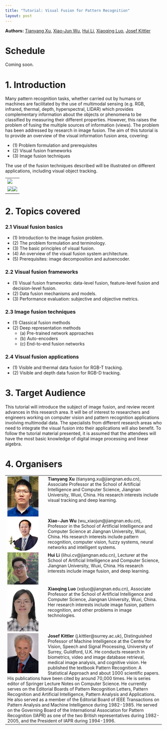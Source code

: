 ```yaml
---
title: "Tutorial: Visual Fusion for Pattern Recognition"
layout: post
---
```


**Authors:** [Tianyang Xu][tianyang-xu], [Xiao-Jun Wu][xiao-jnu-wu], [Hui Li][hui-li], [Xiaoqing Luo][xiaoqing-luo], [Josef Kittler][josef-kittler]


# Schedule

Coming soon.


# 1. Introduction

Many pattern recognition tasks, whether carried out by humans or machines are facilitated by the use of multimodal sensing (e.g. RGB, infrared, thermal, depth, hyperspectral, LIDAR) which provides complementary information about the objects or phenomena to be classified by measuring their different properties. However, this raises the problem of fusing the multiple sources of information (views).  The problem has been addressed by research in image fusion. The aim of this tutorial is to provide  an overview of the visual information fusion area, covering: 
* (1) Problem formulation and prerequisites 
* (2) Visual fusion frameworks 
* (3) Image fusion techniques 

The use of the fusion techniques described will be illustrated on different  applications, including visual object tracking.


<table width="100%" cellpadding="0">
	<tbody>
		<tr width="100%">
			<td>
			<img src="./images/rgbt-003.gif" width="100%" />
			</td>
		</tr>
		<tr width="100%">
			<td>
			<img src="./images/rgbd-001v.gif" width="50%" /><img src="./images/rgbd-001d.gif" width="50%" />
			</td>
		</tr>
	</tbody>
</table>



# 2. Topics covered

### 2.1 Visual fusion basics 
* (1) Introduction to the image fusion problem.
* (2) The problem formulation and terminology. 
* (3) The basic principles of visual fusion.
* (4) An overview of the visual fusion system architecture.
* (5) Prerequisites: image decomposition and autoencoder.


### 2.2 Visual fusion frameworks

* (1) Visual fusion frameworks: data-level fusion, feature-level fusion and decision-level fusion.
* (2) Data fusion mechanisms and models.
* (3) Performance evaluation: subjective and objective metrics. 


### 2.3 Image fusion techniques

* (1) Classical fusion methods
* (2) Deep representation methods
	* (a) Pre-trained network approaches
	* (b) Auto-encoders
	* (c) End-to-end fusion networks



### 2.4 Visual fusion applications

* (1) Visible and thermal data fusion for RGB-T tracking.
* (2) Visible and depth data fusion for RGB-D tracking.


# 3. Target Audience

This tutorial will introduce the subject of image fusion, and review recent advances in this research area. It will be of interest to researchers and engineers working on computer vision and pattern recognition applications involving multimodal data. The specialists from different research areas who need to integrate the visual fusion into their applications will also benefit. 
To follow the tutorial material presented, it is assumed that the attendees will have the most basic knowledge of digital image processing and linear algebra.


# 4. Organisers

<table width="100%" cellpadding="0">
	<tbody>
	<tr>
		<td>
		<img src="./images/tianyang-xu.jpg" width="100px" style="float:left; margin-right:30px"/>
		<b>Tianyang Xu</b> (tianyang.xu@jiangnan.edu.cn), Associate Professor at the School of Artificial Intelligence and Computer Science, Jiangnan University, Wuxi, China.
		His research interests include visual tracking and deep learning. 
		</td>
	</tr>
	<tr>
		<td>
		<img src="./images/xiaojun-wu.png" width="100px" style="float:left; margin-right:30px"/>
		<b>Xiao-Jun Wu</b> (wu_xiaojun@jiangnan.edu.cn), Professor in the School of Artificial Intelligence and Computer Science at Jiangnan University, Wuxi, China. His research interests include pattern recognition, computer vision, fuzzy systems, neural networks and intelligent systems.
		</td>
	</tr>
	<tr>
		<td>
		<img src="./images/huili.jpg" width="100px" style="float:left; margin-right:30px"/>
		<b>Hui Li</b> (lihui.cv@jiangnan.edu.cn), Lecturer at the School of Artificial Intelligence and Computer Science, Jiangnan University, Wuxi, China. His research interests include image fusion, and deep learning. 
		</td>
	</tr>
	<tr>
		<td>
		<img src="./images/xiaoqing-luo.jpg" width="100px" style="float:left; margin-right:30px"/>
		<b>Xiaoqing Luo</b> (xqluo@jiangnan.edu.cn), Associate Professor at the School of Artificial Intelligence and Computer Science, Jiangnan University, Wuxi, China. Her research interests include image fusion, pattern recognition, and other problems in image technologies.
		</td>
	</tr>
	<tr>
		<td>
		<img src="./images/josef-kittler.png" width="100px" style="float:left; margin-right:30px"/>
		<b>Josef Kittler</b> (j.kittler@surrey.ac.uk), Distinguished Professor of Machine Intelligence at the Centre for Vision, Speech and Signal Processing, University of Surrey, Guildford, U.K. He conducts research in biometrics, video and image database retrieval, medical image analysis, and cognitive vision. He published the textbook Pattern Recognition: A Statistical Approach and about 1000 scientific papers. His publications have been cited by around 70,000 times. He is series editor of Springer Lecture Notes on Computer Science. He currently serves on the Editorial Boards of Pattern Recognition Letters, Pattern Recognition and Artificial Intelligence, Pattern Analysis and Applications. He also served as a member of the Editorial Board of IEEE Transactions on Pattern Analysis and Machine Intelligence during 1982-1985. He served on the Governing Board of the International Association for Pattern Recognition (IAPR) as one of the two British representatives during 1982-2005, and the President of IAPR during 1994-1996.
		</td>
	</tr>
	</tbody>
</table>


<!-- # 5. Contact and Preference

**Lead organiser:** Xiao-Jun Wu, E-mali: wu_xiaojun@jiangnan.edu.cn

**Preference:** Half-day On-line tutorial -->



[xiao-jnu-wu]: http://ai.jiangnan.edu.cn/info/1013/1500.htm
[hui-li]: https://hli1221.github.io/
[tianyang-xu]: https://github.com/XU-TIANYANG
[xiaoqing-luo]: https://github.com/qqchong
[josef-kittler]: https://www.surrey.ac.uk/people/josef-kittler

